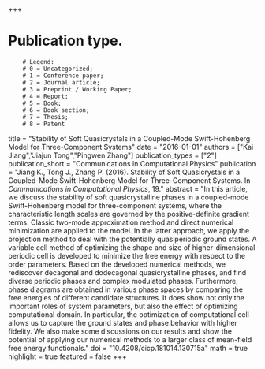 +++
# Publication type.
        # Legend: 
        # 0 = Uncategorized; 
        # 1 = Conference paper; 
        # 2 = Journal article;
        # 3 = Preprint / Working Paper; 
        # 4 = Report; 
        # 5 = Book; 
        # 6 = Book section;
        # 7 = Thesis; 
        # 8 = Patent
title = "Stability of Soft Quasicrystals in a Coupled-Mode Swift-Hohenberg Model for Three-Component Systems"
date = "2016-01-01"
authors = ["Kai Jiang","Jiajun Tong","Pingwen Zhang"]
publication_types = ["2"]
publication_short = "Communications in Computational Physics"
publication = "Jiang K., Tong J., Zhang P. (2016). Stability of Soft Quasicrystals in a Coupled-Mode Swift-Hohenberg Model for Three-Component Systems. In _Communications in Computational Physics_, 19."
abstract = "In this article, we discuss the stability of soft quasicrystalline phases in a coupled-mode Swift-Hohenberg model for three-component systems, where the characteristic length scales are governed by the positive-definite gradient terms. Classic two-mode approximation method and direct numerical minimization are applied to the model. In the latter approach, we apply the projection method to deal with the potentially quasiperiodic ground states. A variable cell method of optimizing the shape and size of higher-dimensional periodic cell is developed to minimize the free energy with respect to the order parameters. Based on the developed numerical methods, we rediscover decagonal and dodecagonal quasicrystalline phases, and find diverse periodic phases and complex modulated phases. Furthermore, phase diagrams are obtained in various phase spaces by comparing the free energies of different candidate structures. It does show not only the important roles of system parameters, but also the effect of optimizing computational domain. In particular, the optimization of computational cell allows us to capture the ground states and phase behavior with higher fidelity. We also make some discussions on our results and show the potential of applying our numerical methods to a larger class of mean-field free energy functionals."
doi = "10.4208/cicp.181014.130715a"
math = true
highlight = true
featured = false
+++